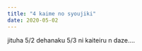 ```yaml
---
title: "4 kaime no syoujiki"
date: 2020-05-02
---
```


jituha 5/2 dehanaku 
5/3 ni kaiteiru n daze....
